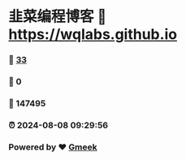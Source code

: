 # 韭菜编程博客 :link: https://wqlabs.github.io 
### :page_facing_up: [33](https://wqlabs.github.io/tag.html) 
### :speech_balloon: 0 
### :hibiscus: 147495 
### :alarm_clock: 2024-08-08 09:29:56 
### Powered by :heart: [Gmeek](https://github.com/Meekdai/Gmeek)
